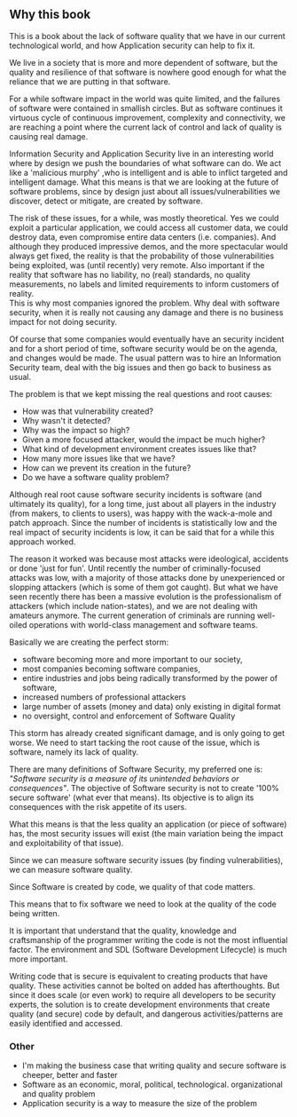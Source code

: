 ## Why this book

This is a book about the lack of software quality that we have in our current technological world, and how Application security can help to fix it.

We live in a society that is more and more dependent of software, but the quality and resilience of that software is nowhere good enough for what the reliance that we are putting in that software.

For a while software impact in the world was quite limited, and the failures of software were contained in smallish circles. But as software continues it virtuous cycle of continuous improvement, complexity and connectivity, we are reaching a point where the current lack of control and lack of quality is causing real damage.

Information Security and Application Security live in an interesting world where by design we push the boundaries of what software can do. We act like a 'malicious murphy' ,who is intelligent and is able to inflict targeted and intelligent damage. What this means is that we are looking at the future of software problems, since by design just about all issues/vulnerabilities we discover, detect or mitigate, are created by software.

The risk of these issues, for a while, was mostly theoretical. Yes we could exploit a particular application, we could access all customer data, we could destroy data, even compromise entire data centers (i.e. companies). And although they produced impressive demos, and the more spectacular would always get fixed, the reality is that the probability of those vulnerabilities being exploited, was (until recently) very remote. Also important if the reality that software has no liability, no (real) standards, no quality measurements, no labels and limited requirements to inform customers of reality.  
This is why most companies ignored the problem. Why deal with software security, when it is really not causing any damage and there is no business impact for not doing security.

Of course that some companies would eventually have an security incident and for a short period of time, software security would be on the agenda, and changes would be made. The usual pattern was to hire an Information Security team, deal with the big issues and then go back to business as usual.

The problem is that we kept missing the real questions and root causes:
 - How was that vulnerability created?
 - Why wasn't it detected?
 - Why was the impact so high?
 - Given a more focused attacker, would the impact be much higher?
 - What kind of development environment creates issues like that?
 - How many more issues like that we have?
 - How can we prevent its creation in the future?
 - Do we have a software quality problem?

Although real root cause software security incidents is software (and ultimately its quality), for a long time, just about all players in the industry (from makers, to clients to users), was happy with the wack-a-mole and patch approach. Since the number of incidents is statistically low and the real impact of security incidents is low, it can be said that for a while this approach worked.

The reason it worked was because most attacks were ideological, accidents or done 'just for fun'. Until recently the number of criminally-focused attacks was low, with a majority of those attacks done by unexperienced or slopping attackers (which is some of them got caught). But what we have seen recently there has been a massive evolution is the professionalism of attackers (which include nation-states), and we are not dealing with amateurs anymore. The current generation of criminals are running well-oiled operations with world-class management and software teams.

Basically we are creating the perfect storm:
 - software becoming more and more important to our society,
 - most companies becoming software companies,
 - entire industries and jobs being radically transformed by the power of software,
 - increased numbers of professional attackers
 - large number of assets (money and data) only existing in digital format
 - no oversight, control and enforcement of Software Quality

This storm has already created significant damage, and is only going to get worse. We need to start tacking the root cause of the issue, which is software, namely its lack of quality.

There are many definitions of Software Security, my preferred one is: _"Software security is a measure of its unintended behaviors or consequences"_. The objective of Software security is not to create '100% secure software' (what ever that means). Its objective is to align its consequences with the risk appetite of its users.

What this means is that the less quality an application (or piece of software) has, the most security issues will exist (the main variation being the impact and exploitability of that issue).

Since we can measure software security issues (by finding vulnerabilities), we can measure software quality.

Since Software is created by code, we quality of that code matters.

This means that to fix software we need to look at the quality of the code being written.

It is important that understand that the quality, knowledge and craftsmanship of the programmer writing the code is not the most influential factor. The environment and SDL (Software Development Lifecycle) is much more important.

Writing code that is secure is equivalent to creating products that have quality. These activities cannot be bolted on added has afterthoughts. But since it does scale (or even work) to require all developers to be security experts, the solution is to create development environments that create quality (and secure) code by default, and dangerous activities/patterns are easily identified and accessed.

### Other
- I'm making the business case that writing quality and secure software is cheeper, better and faster
- Software as an economic, moral, political, technological. organizational and quality problem
 - Application security is a way to measure the size of the problem
